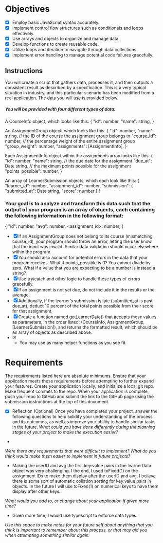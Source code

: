 # Objectives
- [x] Employ basic JavaScript syntax accurately.
- [x] Implement control flow structures such as conditionals and loops effectively.
- [x] Use arrays and objects to organize and manage data.
- [x] Develop functions to create reusable code.
- [x] Utilize loops and iteration to navigate through data collections.
- [x] Implement error handling to manage potential code failures gracefully.

## Instructions
You will create a script that gathers data, processes it, and then outputs a consistent result as described by a specification. This is a very typical situation in industry, and this particular scenario has been modified from a real application. The data you will use is provided below.
##### You will be provided with four different types of data:
  A CourseInfo object, which looks like this:
  {
    "id": number,
    "name": string,
  }

  An AssignmentGroup object, which looks like this:
  {
    "id": number,
    "name": string,
    // the ID of the course the assignment group belongs to
    "course_id": number,
    // the percentage weight of the entire assignment group
    "group_weight": number,
    "assignments": [AssignmentInfo],
  }

  Each AssignmentInfo object within the assignments array looks like this:
  {
    "id": number,
    "name": string,
    // the due date for the assignment
    "due_at": Date string,
    // the maximum points possible for the assignment
    "points_possible": number,
  }

  An array of LearnerSubmission objects, which each look like this:
  {
      "learner_id": number,
      "assignment_id": number,
      "submission": {
        "submitted_at": Date string,
        "score": number
      }
  }

### Your goal is to analyze and transform this data such that the output of your program is an **array of objects**, each containing the following information in the following format:
{
    <!-- the ID of the learner for which this data has been collected -->
    "id": number,
    <!--  the learner’s total, weighted average, in which assignments
     with more points_possible should be counted for more
     e.g. a learner with 50/100 on one assignment and 190/200 on another
     would have a weighted average score of 240/300 = 80%. -->
    "avg": number,
    <!-- each assignment should have a key with its ID,
    and the value associated with it should be the percentage that
    the learner scored on the assignment (submission.score / points_possible) -->
    <assignment_id>: number,
    <!-- if an assignment is not yet due, it should not be included in either
    the average or the keyed dictionary of scores -->
}

- [x] If an AssignmentGroup does not belong to its course (mismatching course_id), your program should throw an error, letting the user know that the input was invalid. Similar data validation should occur elsewhere within the program.
- [x] You should also account for potential errors in the data that your program receives. What if points_possible is 0? You cannot divide by zero. What if a value that you are expecting to be a number is instead a string? 
- [x] Use try/catch and other logic to handle these types of errors gracefully.
- [x] If an assignment is not yet due, do not include it in the results or the average. 
- [x] Additionally, if the learner’s submission is late (submitted_at is past due_at), deduct 10 percent of the total points possible from their score for that assignment.
- [x] Create a function named getLearnerData() that accepts these values as parameters, in the order listed: (CourseInfo, AssignmentGroup, [LearnerSubmission]), and returns the formatted result, which should be an array of objects as described above.
- [x] - You may use as many helper functions as you see fit.
# Requirements
The requirements listed here are absolute minimums. Ensure that your application meets these requirements before attempting to further expand your features.
Create your application locally, and initialize a local git repo. Make frequent commits to the repo. When your application is complete, push your repo to GitHub and submit the link to the GitHub page using the submission instructions at the top of this document.
- [x] Reflection (Optional)
Once you have completed your project, answer the following questions to help solidify your understanding of the process and its outcomes, as well as improve your ability to handle similar tasks in the future.
_What could you have done differently during the planning stages of your project to make the execution easier?_
- 

_Were there any requirements that were difficult to implement? What do you think would make them easier to implement in future projects?_
- Making the userID and avg the first key:value pairs in the learnerData object was very challenging. I the end, I used toFixed(1) on the assignment IDs to make them display after the userID and avg. I believe there is some sort of automatic collation sorting for key:value pairs in objects. In the future I will use toFixed(1) on numerical keys to have them display after other keys.  

_What would you add to, or change about your application if given more time?_
- Given more time, I would use typescript to enforce data types. 

_Use this space to make notes for your future self about anything that you think is important to remember about this process, or that may aid you when attempting something similar again:_
